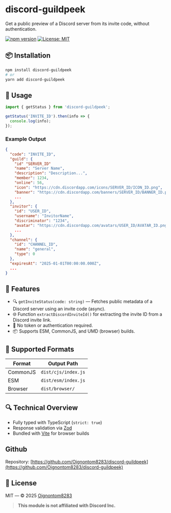 
# discord-guildpeek

Get a public preview of a Discord server from its invite code, without authentication.

[![npm version](https://img.shields.io/npm/v/discord-guildpeek.svg)](https://www.npmjs.com/package/discord-guildpeek)
[![License: MIT](https://img.shields.io/badge/License-MIT-blue.svg)](./LICENSE)

## 📦 Installation

```bash
npm install discord-guildpeek
# or
yarn add discord-guildpeek
```

## 🚀 Usage

```ts
import { getStatus } from 'discord-guildpeek';

getStatus('INVITE_ID').then(info => {
  console.log(info);
});
```

### Example Output

```json
{
  "code": "INVITE_ID",
  "guild": {
    "id" "SERVER_ID"
    "name": "Server Name",
    "description": "Description...",
    "member": 1234,
    "online": 56,
    "icon": "https://cdn.discordapp.com/icons/SERVER_ID/ICON_ID.png",
    "banner": "https://cdn.discordapp.com/banners/SERVER_ID/BANNER_ID.png",
    ...
  },
  "invitor": {
    "id": "USER_ID",
    "username": "InvitorName",
    "discriminator": "1234",
    "avatar": "https://cdn.discordapp.com/avatars/USER_ID/AVATAR_ID.png",
    ...
  },
  "channel": {
    "id": "CHANNEL_ID",
    "name": "general",
    "type": 0
  },
  "expiresAt": "2025-01-01T00:00:00.000Z",
  ...
}
```

## 🧰 Features

* 🔍 `getInviteStatus(code: string)` — Fetches public metadata of a Discord server using an invite code (async).
* 🌐 Function `extractDiscordInviteId()` for extracting the invite ID from a Discord invite link.
* 📎 No token or authentication required.
* 📦 Supports ESM, CommonJS, and UMD (browser) builds.

## 📁 Supported Formats

| Format   | Output Path         |
| -------- | ------------------- |
| CommonJS | `dist/cjs/index.js` |
| ESM      | `dist/esm/index.js` |
| Browser  | `dist/browser/`     |

## 🔍 Technical Overview

* Fully typed with TypeScript (`strict: true`)
* Response validation via [Zod](https://github.com/colinhacks/zod)
* Bundled with [Vite](https://vitejs.dev/) for browser builds

## Github

Repository: [https://github.com/Oignontom8283/discord-guildpeek](https://github.com/Oignontom8283/discord-guildpeek)

## 📜 License

MIT — © 2025 [Oignontom8283](https://github.com/Oignontom8283)

> **This module is not affiliated with Discord Inc.**

